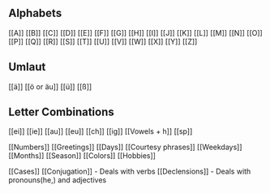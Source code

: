 Alphabets
-----------------
[[A]] [[B]] [[C]] [[D]] [[E]] [[F]] [[G]] [[H]] [[I]] [[J]] [[K]] [[L]] [[M]] [[N]] [[O]] [[P]] [[Q]] [[R]] [[S]] [[T]] [[U]] [[V]] [[W]] [[X]] [[Y]] [[Z]] 


Umlaut
------------
[[ä]] [[ö or äu]] [[ü]] [[ß]]


Letter Combinations
---------------------------------
[[ei]] [[ie]] [[au]] [[eu]] [[ch]] [[ig]] [[Vowels + h]] [[sp]]


[[Numbers]]
[[Greetings]]
[[Days]]
[[Courtesy phrases]]
[[Weekdays]]
[[Months]]
[[Season]]
[[Colors]]
[[Hobbies]]

[[Cases]]
[[Conjugation]] - Deals with verbs
[[Declensions]] - Deals with pronouns(he,) and adjectives